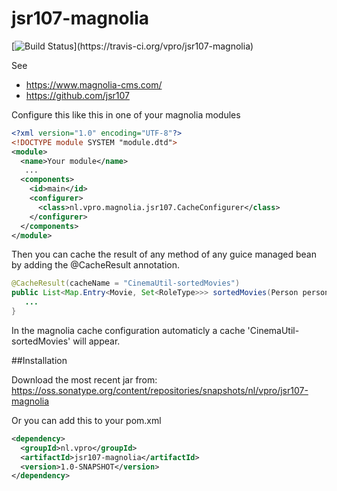 # jsr107-magnolia
[![Build Status](https://travis-ci.org/vpro/jsr107-magnolia.svg?)](https://travis-ci.org/vpro/jsr107-magnolia)

See 
 - https://www.magnolia-cms.com/
 - https://github.com/jsr107


Configure this like this in one of your magnolia modules
```xml
<?xml version="1.0" encoding="UTF-8"?>
<!DOCTYPE module SYSTEM "module.dtd">
<module>
  <name>Your module</name>
   ...
  <components>
    <id>main</id>
    <configurer>
      <class>nl.vpro.magnolia.jsr107.CacheConfigurer</class>
    </configurer>
  </components>
</module>
```

Then you can cache the result of any method of any guice managed bean by adding the @CacheResult annotation.
```java
@CacheResult(cacheName = "CinemaUtil-sortedMovies")
public List<Map.Entry<Movie, Set<RoleType>>> sortedMovies(Person person) {
   ...
}
```

In the magnolia cache configuration automaticly a cache 'CinemaUtil-sortedMovies' will appear.

##Installation

Download the most recent jar from: https://oss.sonatype.org/content/repositories/snapshots/nl/vpro/jsr107-magnolia

Or you can add this to your pom.xml
```xml
<dependency>
  <groupId>nl.vpro</groupId>
  <artifactId>jsr107-magnolia</artifactId>
  <version>1.0-SNAPSHOT</version>
</dependency>
```
